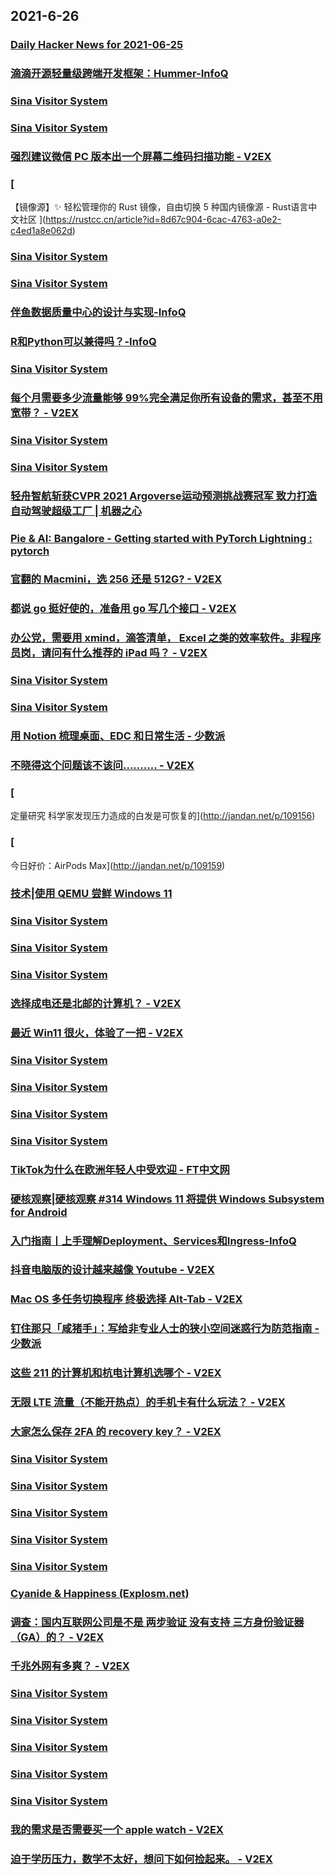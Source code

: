 
## 2021-6-26

### [Daily Hacker News for 2021-06-25](https://www.daemonology.net/hn-daily/2021-06-25.html)

### [滴滴开源轻量级跨端开发框架：Hummer-InfoQ](https://www.infoq.cn/article/0s3OuKjG9Y0qIcNTupgC)

### [Sina Visitor System](https://weibo.com/1402400261/KlVeNp4fd)

### [Sina Visitor System](https://weibo.com/1715118170/KlVbYcEUP)

### [强烈建议微信 PC 版本出一个屏幕二维码扫描功能 - V2EX](https://www.v2ex.com/t/785684)

### [
【镜像源】✨ 轻松管理你的 Rust 镜像，自由切换 5 种国内镜像源 - Rust语言中文社区
](https://rustcc.cn/article?id=8d67c904-6cac-4763-a0e2-c4ed1a8e062d)

### [Sina Visitor System](https://weibo.com/1715118170/KlVAiCmTT)

### [Sina Visitor System](https://weibo.com/1642628345/KlVDVfbOq)

### [伴鱼数据质量中心的设计与实现-InfoQ](https://www.infoq.cn/article/8OzCT75kmP8O4mYPkQAm)

### [R和Python可以兼得吗？-InfoQ](https://www.infoq.cn/article/bQuMN74EUwtLiXs4etRQ)

### [Sina Visitor System](https://weibo.com/1642628345/KlVZKz9qL)

### [每个月需要多少流量能够 99%完全满足你所有设备的需求，甚至不用宽带？ - V2EX](https://www.v2ex.com/t/785780)

### [Sina Visitor System](https://weibo.com/1746173800/KlWmyw30W)

### [Sina Visitor System](https://weibo.com/1715118170/KlWmDcxHy)

### [轻舟智航斩获CVPR 2021 Argoverse运动预测挑战赛冠军  致力打造自动驾驶超级工厂 | 机器之心](https://www.jiqizhixin.com/articles/2021-06-26)

### [Pie & AI: Bangalore - Getting started with PyTorch Lightning : pytorch](https://www.reddit.com/r/pytorch/comments/o82vuc/pie_ai_bangalore_getting_started_with_pytorch/)

### [官翻的 Macmini，选 256 还是 512G? - V2EX](https://www.v2ex.com/t/785806)

### [都说 go 挺好使的，准备用 go 写几个接口 - V2EX](https://www.v2ex.com/t/785787)

### [办公党，需要用 xmind，滴答清单， Excel 之类的效率软件。非程序员岗，请问有什么推荐的 iPad 吗？ - V2EX](https://www.v2ex.com/t/785737)

### [Sina Visitor System](https://weibo.com/1746173800/KlWKV4t8W)

### [Sina Visitor System](https://weibo.com/1715118170/KlWLkdCIX)

### [用 Notion 梳理桌面、EDC 和日常生活 - 少数派](https://sspai.com/post/67371)

### [不晓得这个问题该不该问.......... - V2EX](https://www.v2ex.com/t/785837)

### [
定量研究 科学家发现压力造成的白发是可恢复的](http://jandan.net/p/109156)

### [
今日好价：AirPods Max](http://jandan.net/p/109159)

### [技术|使用 QEMU 尝鲜 Windows 11](https://linux.cn/article-13523-1.html?utm_source=rss&utm_medium=rss)

### [Sina Visitor System](https://weibo.com/1715118170/KlX9pflvO)

### [Sina Visitor System](https://weibo.com/1402400261/KlXvw5Zz7)

### [Sina Visitor System](https://weibo.com/1402400261/KlXqXAld2)

### [选择成电还是北邮的计算机？ - V2EX](https://www.v2ex.com/t/785907)

### [最近 Win11 很火，体验了一把 - V2EX](https://www.v2ex.com/t/785901)

### [Sina Visitor System](https://weibo.com/1402400261/KlXzlEi4P)

### [Sina Visitor System](https://weibo.com/1715118170/KlXxVkp3t)

### [Sina Visitor System](https://weibo.com/1402400261/KlXJLg9cO)

### [Sina Visitor System](https://weibo.com/1402400261/KlXGg9qun)

### [TikTok为什么在欧洲年轻人中受欢迎 - FT中文网](http://www.ftchinese.com/story/001092963)

### [硬核观察|硬核观察 #314 Windows 11 将提供 Windows Subsystem for Android](https://linux.cn/article-13524-1.html?utm_source=rss&utm_medium=rss)

### [入门指南丨上手理解Deployment、Services和Ingress-InfoQ](https://www.infoq.cn/article/7UxAOePgI1ufz5t197Z0)

### [抖音电脑版的设计越来越像 Youtube - V2EX](https://www.v2ex.com/t/785875)

### [Mac OS 多任务切换程序 终极选择 Alt-Tab - V2EX](https://www.v2ex.com/t/785807)

### [钉住那只「咸猪手」：写给非专业人士的狭小空间迷惑行为防范指南 - 少数派](https://sspai.com/post/67317)

### [这些 211 的计算机和杭电计算机选哪个 - V2EX](https://www.v2ex.com/t/785919)

### [无限 LTE 流量（不能开热点）的手机卡有什么玩法？ - V2EX](https://www.v2ex.com/t/785861)

### [大家怎么保存 2FA 的 recovery key？ - V2EX](https://www.v2ex.com/t/785855)

### [Sina Visitor System](https://weibo.com/1715118170/KlYGr9TFv)

### [Sina Visitor System](https://weibo.com/1715118170/KlYEZAwPa)

### [Sina Visitor System](https://weibo.com/1402400261/KlYYwwa38)

### [Sina Visitor System](https://weibo.com/1715118170/KlYZpqznJ)

### [Sina Visitor System](https://weibo.com/1715118170/KlYWH5kkB)

### [Cyanide & Happiness (Explosm.net)](http://www.explosm.net/comics/5907/)

### [调查：国内互联网公司是不是 两步验证 没有支持 三方身份验证器（GA）的？ - V2EX](https://www.v2ex.com/t/785848)

### [千兆外网有多爽？ - V2EX](https://www.v2ex.com/t/785841)

### [Sina Visitor System](https://weibo.com/1402400261/KlZ8enWaP)

### [Sina Visitor System](https://weibo.com/1715118170/KlZ8YehKk)

### [Sina Visitor System](https://weibo.com/1402400261/KlZbmyn5B)

### [Sina Visitor System](https://weibo.com/1715118170/KlZ9iCyyn)

### [Sina Visitor System](https://weibo.com/1402400261/KlZw76HKg)

### [我的需求是否需要买一个 apple watch - V2EX](https://www.v2ex.com/t/785929)

### [迫于学历压力，数学不太好，想问下如何捡起来。 - V2EX](https://www.v2ex.com/t/785874)